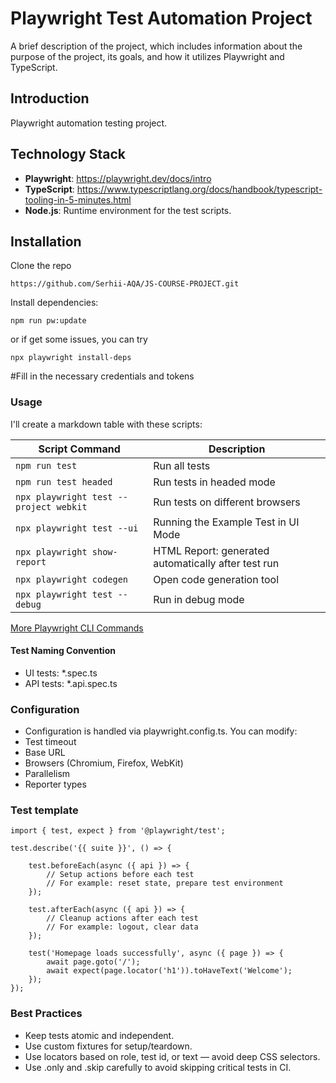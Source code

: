 # Playwright Test Automation Project

A brief description of the project, which includes information about the purpose of the project, its goals, and how it
utilizes Playwright and TypeScript.

## Introduction

Playwright automation testing project.

## Technology Stack

- **Playwright**: https://playwright.dev/docs/intro
- **TypeScript**: https://www.typescriptlang.org/docs/handbook/typescript-tooling-in-5-minutes.html
- **Node.js**: Runtime environment for the test scripts.

## Installation

Clone the repo

```NODEJS
https://github.com/Serhii-AQA/JS-COURSE-PROJECT.git
```

Install dependencies:

```NODEJS
npm run pw:update
```

or if get some issues, you can try

```NODEJS
npx playwright install-deps
```

#Fill in the necessary credentials and tokens

### Usage

I'll create a markdown table with these scripts:

| Script Command                         | Description                                         |
|----------------------------------------|-----------------------------------------------------|
| `npm run test`                         | Run all tests                                       |
| `npm run test headed`                  | Run tests in headed mode                            |
| `npx playwright test --project webkit` | Run tests on different browsers                     |
| `npx playwright test --ui`             | Running the Example Test in UI Mode                 |
| `npx playwright show-report`           | HTML Report: generated automatically after test run |
| `npx playwright codegen`               | Open code generation tool                           |
| `npx playwright test --debug`          | Run in debug mode                                   |

[More Playwright CLI Commands](https://playwright.dev/docs/test-cli)

#### Test Naming Convention

- UI tests: *.spec.ts
- API tests: *.api.spec.ts

### Configuration

- Configuration is handled via playwright.config.ts. You can modify:
- Test timeout
- Base URL
- Browsers (Chromium, Firefox, WebKit)
- Parallelism
- Reporter types

### Test template

```JS
import { test, expect } from '@playwright/test';

test.describe('{{ suite }}', () => {

	test.beforeEach(async ({ api }) => {
		// Setup actions before each test
		// For example: reset state, prepare test environment
	});

	test.afterEach(async ({ api }) => {
		// Cleanup actions after each test
		// For example: logout, clear data
	});

    test('Homepage loads successfully', async ({ page }) => {
        await page.goto('/');
        await expect(page.locator('h1')).toHaveText('Welcome');
    });
});

```

### Best Practices

- Keep tests atomic and independent.
- Use custom fixtures for setup/teardown.
- Use locators based on role, test id, or text — avoid deep CSS selectors.
- Use .only and .skip carefully to avoid skipping critical tests in CI.


